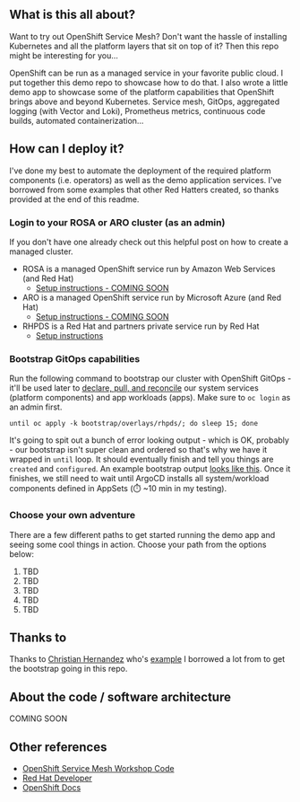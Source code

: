 ## What is this all about?
Want to try out OpenShift Service Mesh? Don't want the hassle of installing Kubernetes and all the platform layers that sit on top of it? Then this repo might be interesting for you...

OpenShift can be run as a managed service in your favorite public cloud. I put together this demo repo to showcase how to do that. I also wrote a little demo app to showcase some of the platform capabilities that OpenShift brings above and beyond Kubernetes. Service mesh, GitOps, aggregated logging (with Vector and Loki), Prometheus metrics, continuous code builds, automated containerization...

## How can I deploy it?
I've done my best to automate the deployment of the required platform components (i.e. operators) as well as the demo application services. I've borrowed from some examples that other Red Hatters created, so thanks provided at the end of this readme.

### Login to your ROSA or ARO cluster (as an admin)
If you don't have one already check out this helpful post on how to create a managed cluster.
* ROSA is a managed OpenShift service run by Amazon Web Services (and Red Hat)
    * [Setup instructions - COMING SOON]()
* ARO is a managed OpenShift service run by Microsoft Azure (and Red Hat)
    * [Setup instructions - COMING SOON]()
* RHPDS is a Red Hat and partners private service run by Red Hat
    * [Setup instructions](./.docs/setup-rhpds.md)

### Bootstrap GitOps capabilities
Run the following command to bootstrap our cluster with OpenShift GitOps - it'll be used later to [declare, pull, and reconcile](https://opengitops.dev/) our system services (platform components) and app workloads (apps). Make sure to `oc login` as an admin first.

```until oc apply -k bootstrap/overlays/rhpds/; do sleep 15; done```

It's going to spit out a bunch of error looking output - which is OK, probably - our bootstrap isn't super clean and ordered so that's why we have it wrapped in `until` loop. It should eventually finish and tell you things are `created` and `configured`. An example bootstrap output [looks like this](./.docs/bootstrap-output.txt). Once it finishes, we still need to wait until ArgoCD installs all system/workload components defined in AppSets (:stopwatch: ~10 min in my testing).

### Choose your own adventure
There are a few different paths to get started running the demo app and seeing some cool things in action. Choose your path from the options below:
1) TBD
2) TBD
3) TBD
4) TBD
5) TBD

## Thanks to
Thanks to [Christian Hernandez](https://github.com/christianh814) who's [example](https://github.com/christianh814/ocp-sm-ar/tree/main) I borrowed a lot from to get the bootstrap going in this repo.

## About the code / software architecture
COMING SOON

## Other references
* [OpenShift Service Mesh Workshop Code](https://github.com/RedHatGov/service-mesh-workshop-code)
* [Red Hat Developer](https://developers.redhat.com/)
* [OpenShift Docs](https://docs.openshift.com/container-platform/4.12/service_mesh/v2x/ossm-about.html)